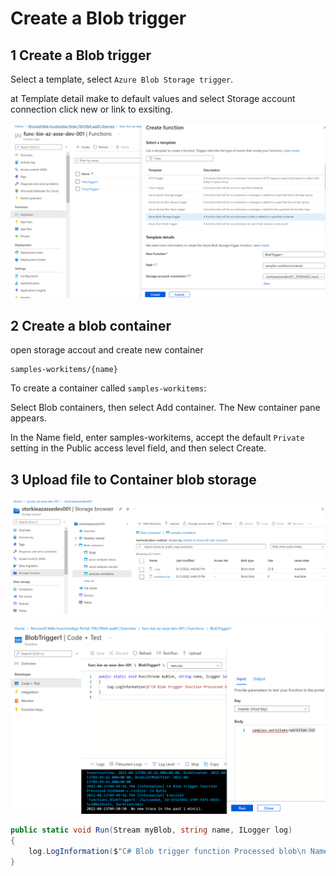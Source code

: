 # Create a Blob trigger


## 1 Create a Blob trigger

Select a template, select ```Azure Blob Storage trigger```.

at Template detail make to default values and select Storage account connection click new or link to exsiting.

![](../../media/l-8.png)

## 2 Create a blob container

open storage accout and create new container 

```path
samples-workitems/{name}
```

To create a container called ``samples-workitems``:

Select Blob containers, then select Add container. The New container pane appears.

In the Name field, enter samples-workitems, accept the default ```Private``` setting in the Public access level field, and then select Create.

## 3 Upload file to Container blob storage

![](../../media/l-10.png)


![](../../media/l-9.png)

```c#
public static void Run(Stream myBlob, string name, ILogger log)
{
    log.LogInformation($"C# Blob trigger function Processed blob\n Name:{name} \n Size: {myBlob.Length} Bytes");
}
```
